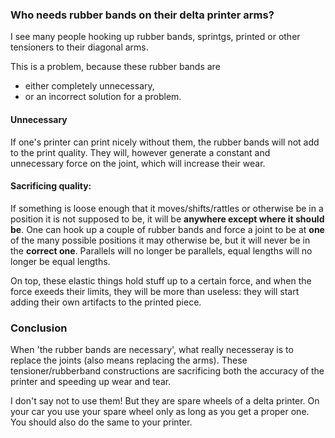 ### Who needs rubber bands on their delta printer arms?

I see many people hooking up rubber bands, sprintgs, printed or other tensioners to their diagonal arms.

This is a problem, because these rubber bands are 

- either completely unnecessary,
- or an incorrect solution for a problem.


#### Unnecessary

If one's printer can print nicely without them, the rubber bands will not add to the print quality.
They will, however generate a constant and unnecessary force on the joint, which will increase their wear.

#### Sacrificing quality: 

If something is loose enough that it moves/shifts/rattles or otherwise be in a position it is not supposed to be, it will be __anywhere except where it should be__.
One can hook up a couple of rubber bands and force a joint to be at __one__ of the many possible positions it may otherwise be, but it will never be in the __correct one__.
Parallels will no longer be parallels, equal lengths will no longer be equal lengths.

On top,  these elastic things hold stuff up to a certain force, and when the force exeeds their limits, they will be more than useless: they will start adding their own artifacts to the printed piece.

### Conclusion

When 'the rubber bands are necessary', what really necesseray is to replace the joints (also means replacing the arms).
These tensioner/rubberband constructions are sacrificing both the accuracy of the printer and speeding up wear and tear.

I don't say not to use them! But they are spare wheels of a delta printer. On your car you use your spare wheel only as long as you get a proper one. You should also do the same to your printer.

